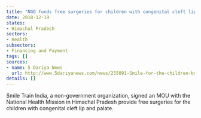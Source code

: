 ```yaml
---
title: "NGO funds free surgeries for children with congenital cleft lip and palate"
date: 2018-12-19
states:
- Himachal Pradesh
sectors:
- Health
subsectors:
- Financing and Payment
tags: []
sources:
- name: 5 Dariya News
  url: http://www.5dariyanews.com/news/255091-Smile-for-the-children-born-with-clefts-in-Himachal-Pradesh
details: []
---
```


Smile Train India, a non-government organization, signed an MOU with the National Health Mission in Himachal Pradesh provide free surgeries for the children with congenital cleft lip and palate.
